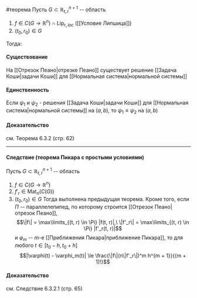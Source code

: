 #теорема
Пусть $G\subset\mathbb{R}_{t,r}^{n+1}$ -- область
1. $f\in C(G\rightarrow\mathbb{R}^n)\cap\operatorname{Lip}_{r,loc}$ ([[Условие Липшица]])
2. $(t_0,r_0)\in G$

Тогда: 
#### Существование 
На [[Отрезок Пеано|отрезке Пеано]] существует решение [[Задача Коши|задачи Коши]] для [[Нормальная система|нормальной системы]]
#### Единственность
Если $\psi_1$ и $\psi_2$ - решения [[Задача Коши|задачи Коши]] для [[Нормальная система|нормальной системы]] на $(a, b)$, то $\psi_1 \equiv \psi_2$ на $(a, b)$
#### Доказательство 
см. Теорема 6.3.2 (стр. 62)

---
#### Следствие (теорема Пикара с простыми условиями)
Пусть $G \subset \mathbb{R}^{n + 1}_{t, r}$ -- область
1. $f \in C(G \to \mathbb{R}^n)$
2. $f'_r \in \operatorname{Mat}_n(C(G))$
3. $(t_0, r_0) \in G$
Тогда выполнена предыдущая теорема. Кроме того, если $\Pi$ -- параллелепипед, по которому строится [[Отрезок Пеано|отрезок Пеано]],
$$\|f\| = \max\limits_{(t, r) \in \Pi} |f(t, r)|,\ \|f'_r\| = \max\limits_{(t, r) \in \Pi} |f'_r(t, r)|$$
и $\varphi_m$ -- $m$-е [[Приближения Пикара|приближение Пикара]], то для любого $t \in [t_0 - h, t_0 + h]$
$$|\varphi(t) - \varphi_m(t)| \le \frac{\|f\|(n\|f'_r\|)^m h^{m + 1}}{(m + 1)!}$$
#### Доказательство
см. Следствие 6.3.2.1 (стр. 65)
